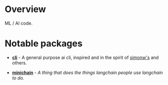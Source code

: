 # Overview

ML / AI code.

# Notable packages

- **[cli](cli)** - A general purpose ai cli, inspired and in the spirit of [simonw's](https://github.com/simonw/llm) and
  others.

- **[minichain](minichain)** - *A thing that does the things langchain people use langchain to do.*
